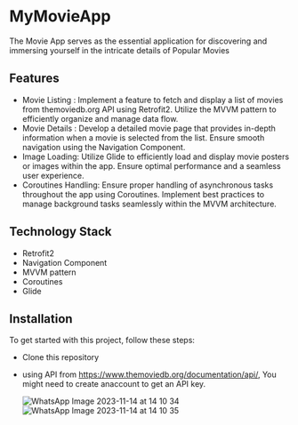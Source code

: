 # MyMovieApp

The Movie App serves as the essential application for discovering and immersing yourself in the intricate details of Popular Movies

## Features

- Movie Listing : Implement a feature to fetch and display a list of movies from themoviedb.org API using Retrofit2. Utilize the MVVM pattern to efficiently organize and manage data flow.
- Movie Details : Develop a detailed movie page that provides in-depth information when a movie is selected from the list. Ensure smooth navigation using the Navigation Component.
- Image Loading: Utilize Glide to efficiently load and display movie posters or images within the app. Ensure optimal performance and a seamless user experience.
- Coroutines Handling: Ensure proper handling of asynchronous tasks throughout the app using Coroutines. Implement best practices to manage background tasks seamlessly within the MVVM architecture.

## Technology Stack

- Retrofit2
- Navigation Component
- MVVM pattern
- Coroutines
- Glide

## Installation
To get started with this project, follow these steps:

- Clone this repository
- using API from https://www.themoviedb.org/documentation/api/, You might need to create anaccount to get an API key.

  ![WhatsApp Image 2023-11-14 at 14 10 34](https://github.com/mhrarw/MyMovieApp/assets/116584376/75cb1013-31ba-4c9d-a1be-90b816a1479f)
![WhatsApp Image 2023-11-14 at 14 10 35](https://github.com/mhrarw/MyMovieApp/assets/116584376/aafbc201-142a-48c2-ba04-54b458442b14)


